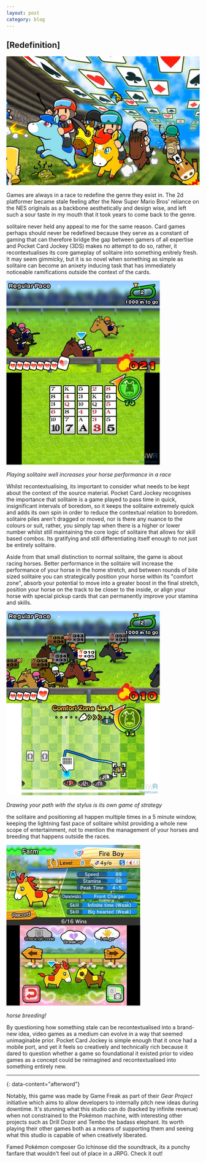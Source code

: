 ```yaml
---
layout: post
category: blog
---
```


## [Redefinition]
![Box Art](images/PCJBox-22012024.jpg)

Games are always in a race to redefine the genre they exist in. The 2d platformer became stale feeling after the New Super Mario Bros' reliance on the NES originals as a backbone aesthetically and design wise, and left such a sour taste in my mouth that it took years to come back to the genre.

solitaire never held any appeal to me for the same reason. Card games perhaps should never be redefined because they serve as a constant of gaming that can therefore bridge the gap between gamers of all expertise and Pocket Card Jockey (3DS) makes no attempt to do so, rather, it recontextualises its core gameplay of solitaire into something enitrely fresh. It may seem gimmicky, but it is so novel when something as simple as solitaire can become an anixety inducing task that has immediately noticeable ramifications  outside the context of the cards. 

![Main gameplay](images/PCJGameplay1-22012024.jpg)

*Playing solitaire well increases your horse performance in a race*

Whilst recontextualising, its important to consider what needs to be kept about the context of the source material. Pocket Card Jockey recognises the importance that solitaire is a game played to pass time in quick, insignificant intervals of boredom, so it keeps the solitaire extremely quick and adds its own spin in order to reduce the contextual relation to boredom. solitaire piles aren't dragged or moved, nor is there any nuance to the colours or suit, rather, you simply tap when there is a higher or lower number whilst still maintaining the core logic of solitaire that allows for skill based combos. Its gratifying and still differentiating itself enough to not just be entirely solitaire.

Aside from that small distinction to normal solitaire, the game is about racing horses. Better performance in the solitaire will increase the performance of your horse in the home stretch, and between rounds of bite sized solitaire you can strategically position your horse within its "comfort zone", absorb your potential to move into a greater boost in the final stretch, position your horse on the track to be closer to the inside, or align your horse with special pickup cards that can permanently improve your stamina and skills. 

![Racing Gameplay](images/PCJGameplay2-22012024.jpg)

*Drawing your path with the stylus is its own game of strategy*

the solitaire and positioning all happen multiple times in a 5 minute window, keeping the lightning fast pace of solitaire whilst providing a whole new scope of entertainment, not to mention the management of your horses and breeding that happens outside the races. 

![Breeding gameplay](images/PCJGameplay3-22012024.jpg)

*horse breeding!*

By questioning how something stale can be recontextualised into a brand-new idea, video games as a medium can evolve in a way that seemed unimaginable prior. Pocket Card Jockey is simple enough that it once had a mobile port, and yet it feels so creatively and technically rich because it dared to question whether a game so foundational it existed prior to video games as a concept could be reimagined and recontextualised into something entirely new. 

---
{: data-content="afterword"}

Notably, this game was made by Game Freak as part of their *Gear Project* initiative which aims to allow developers to internally pitch new ideas during downtime. It's stunning what this studio can do (backed by infinite revenue) when not constrained to the Pokémon machine, with interesting other projects such as Drill Dozer and Tembo the badass elephant. Its worth playing their other games both as a means of supporting them and seeing what this studio is capable of when creatively liberated.

Famed Pokémon composer Go Ichinose did the soundtrack, its a punchy fanfare that wouldn't feel out of place in a JRPG. Check it out!


